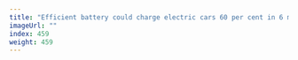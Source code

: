 ```yaml
---
title: "Efficient battery could charge electric cars 60 per cent in 6 minutes"
imageUrl: ""
index: 459
weight: 459
---
```


